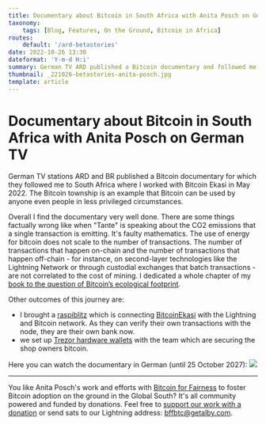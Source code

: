 ```yaml
---
title: Documentary about Bitcoin in South Africa with Anita Posch on German TV
taxonomy:
    tags: [Blog, Features, On the Ground, Bitcoin in Africa]
routes:
    default: '/ard-betastories'
date: 2022-10-26 13:30
dateformat: 'Y-m-d H:i'
summary: German TV ARD published a Bitcoin documentary and followed me to South Africa where I worked with Bitcoin Ekasi in May 2022.
thumbnail: _221026-betastories-anita-posch.jpg
template: article
---
```


# Documentary about Bitcoin in South Africa with Anita Posch on German TV

German TV stations ARD and BR published a Bitcoin documentary for which they followed me to South Africa where I worked with Bitcoin Ekasi in May 2022. The Bitcoin township is an example that Bitcoin can be used by anyone even people in less privileged circumstances.

Overall I find the documentary very well done. There are some things factually wrong like when "Tante" is speaking about the CO2 emissions that a single transaction is emitting. It's faulty mathematics. The use of energy for bitcoin does not scale to the number of transactions. The number of transactions that happen on-chain and the number of transactions that happen off-chain - for instance, on second-layer technologies like the Lightning Network or through custodial exchanges that batch transactions - are not correlated to the cost of mining. I dedicated a whole chapter of my [book to the question of Bitcoin’s ecological footprint](https://learnbitcoin.link).

Other outcomes of this journey are:   
* I brought a [raspiblitz](https://twitter.com/raspiblitz) which is connecting [BitcoinEkasi](https://twitter.com/BitcoinEkasi) with the Lightning and Bitcoin network. As they can verify their own transactions with the node, they are their own bank now.
* we set up [Trezor hardware wallets](https://trezor.com) with the team which are securing the shop owners bitcoin.

Here you can watch the documentary in German (until 25 October 2027):
[![](articles-2022/221026-ard-betastories/_221026-betastories-anita-posch.jpg)](https://www.ardmediathek.de/video/beta-stories-schoene-neue-kryptowelt/folge-1-bitcoin-die-grosse-verheissung-s01-e01/br-fernsehen/Y3JpZDovL2JyLmRlL3ZpZGVvLzBlOTdjYzQ2LTI4MGMtNDlhZC1iMTkwLWNiY2FiNDcyNTRjOA)


---
You like Anita Posch's work and efforts with [Bitcoin for Fairness](https://bffbtc.org) to foster Bitcoin adoption on the ground in the Global South? It's all community powered and funded by donations. Feel free to [support our work with a donation](https://anita.link/donate) or send sats to our Lightning address: bffbtc@getalby.com.

